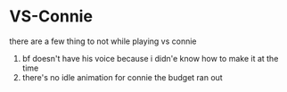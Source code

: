 # VS-Connie
there are a few thing to not while playing vs connie

1. bf doesn't have his voice because i didn'e know how to make it at the time
2. there's no idle animation for connie the budget ran out
